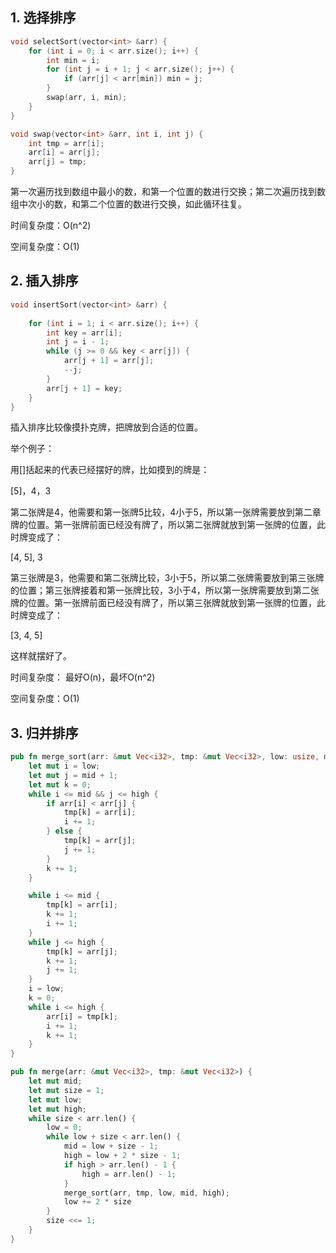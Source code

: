 ## 1. 选择排序

``` cpp
void selectSort(vector<int> &arr) {
    for (int i = 0; i < arr.size(); i++) {
        int min = i;
        for (int j = i + 1; j < arr.size(); j++) {
            if (arr[j] < arr[min]) min = j;
        }
        swap(arr, i, min);
    }
}

void swap(vector<int> &arr, int i, int j) {
    int tmp = arr[i];
    arr[i] = arr[j];
    arr[j] = tmp;
}
```

第一次遍历找到数组中最小的数，和第一个位置的数进行交换；第二次遍历找到数组中次小的数，和第二个位置的数进行交换，如此循环往复。

时间复杂度：O(n^2)

空间复杂度：O(1)

## 2. 插入排序

``` cpp
void insertSort(vector<int> &arr) {
   
    for (int i = 1; i < arr.size(); i++) {
        int key = arr[i];
        int j = i - 1;
        while (j >= 0 && key < arr[j]) {
            arr[j + 1] = arr[j];
            --j;
        }
        arr[j + 1] = key;
    }
}
```

插入排序比较像摸扑克牌，把牌放到合适的位置。

举个例子：

用[]括起来的代表已经摆好的牌，比如摸到的牌是：

[5]，4，3

第二张牌是4，他需要和第一张牌5比较，4小于5，所以第一张牌需要放到第二章牌的位置。第一张牌前面已经没有牌了，所以第二张牌就放到第一张牌的位置，此时牌变成了：

[4, 5], 3

第三张牌是3，他需要和第二张牌比较，3小于5，所以第二张牌需要放到第三张牌的位置；第三张牌接着和第一张牌比较，3小于4，所以第一张牌需要放到第二张牌的位置。第一张牌前面已经没有牌了，所以第三张牌就放到第一张牌的位置，此时牌变成了：

[3, 4, 5]

这样就摆好了。

时间复杂度： 最好O(n)，最坏O(n^2)

空间复杂度：O(1)


## 3. 归并排序

``` rust
pub fn merge_sort(arr: &mut Vec<i32>, tmp: &mut Vec<i32>, low: usize, mid: usize, high: usize) {
    let mut i = low;
    let mut j = mid + 1;
    let mut k = 0;
    while i <= mid && j <= high {
        if arr[i] < arr[j] {
            tmp[k] = arr[i];
            i += 1;
        } else {
            tmp[k] = arr[j];
            j += 1;
        }
        k += 1;
    }

    while i <= mid {
        tmp[k] = arr[i];
        k += 1;
        i += 1;
    }
    while j <= high {
        tmp[k] = arr[j];
        k += 1;
        j += 1;
    }
    i = low;
    k = 0;
    while i <= high {
        arr[i] = tmp[k];
        i += 1;
        k += 1;
    }
}

pub fn merge(arr: &mut Vec<i32>, tmp: &mut Vec<i32>) {
    let mut mid;
    let mut size = 1;
    let mut low;
    let mut high;
    while size < arr.len() {
        low = 0;
        while low + size < arr.len() {
            mid = low + size - 1;
            high = low + 2 * size - 1;
            if high > arr.len() - 1 {
                high = arr.len() - 1;
            }
            merge_sort(arr, tmp, low, mid, high);
            low += 2 * size
        }
        size <<= 1;
    }
}
```
